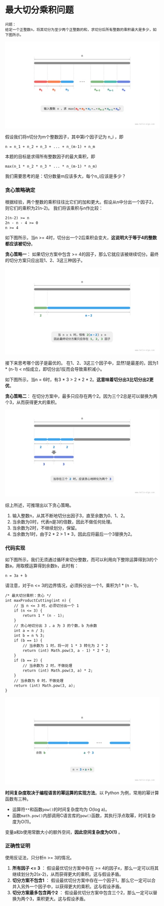 # 最大切分乘积问题

```text
问题：
给定一个正整数n，将其切分为至少两个正整数的和，求切分后所有整数的乘积最大是多少，如下图所示。
```

![最大切分乘积的问题定义](img/15/04/max_product_cutting_definition.png)

假设我们将n切分为m个整数因子，其中第i个因子记为 n_i ，即

```text
n = n_1 + n_2 + n_3 + ... + n_(m-1) + n_m
```

本题的目标是求得所有整数因子的最大乘积，即

```text
max(n_1 * n_2 * n_3 * ... * n_(m-1) * n_m)
```

我们需要思考的是：切分数量m应该多大，每个n_i应该是多少？

### 贪心策略确定

根据经验，两个整数的乘积往往比它们的加和更大。假设从n中分出一个因子2，则它们的乘积为2(n-2)。
我们将该乘积与n作比较：

```text
2(n-2) >= n 
2n - n - 4 >= 0 
n >= 4
```

如下图所示，当n >= 4时，切分出一个2后乘积会变大，**这说明大于等于4的整数都应该被切分**。

**贪心策略一**：
如果切分方案中包含 >= 4的因子，那么它就应该被继续切分。最终的切分方案只应出现1、2、3这三种因子。

![切分导致乘积变大](img/15/04/max_product_cutting_greedy_infer1.png)

接下来思考哪个因子是最优的。
在1、2、3这三个因子中，显然1是最差的，因为1 * (n-1) < n恒成立，即切分出1反而会导致乘积减小。

如下图所示，当n = 6时，有3 * 3 > 2 * 2 * 2。**这意味着切分出3比切分出2更优**。

**贪心策略二**：
在切分方案中，最多只应存在两个2。因为三个2总是可以替换为两个3，从而获得更大的乘积。

![最优切分因子](img/15/04/max_product_cutting_greedy_infer2.png)

综上所述，可推理出以下贪心策略。

1. 输入整数n，从其不断地切分出因子3，直至余数为0、1、2。
2. 当余数为0时，代表n是3的倍数，因此不做任何处理。
3. 当余数为2时，不继续划分，保留。
4. 当余数为1时，由于2 * 2 > 1 * 3，因此应将最后一个3替换为2。

### 代码实现

如下图所示，我们无须通过循环来切分整数，而可以利用向下整除运算得到3的个数a，用取模运算得到余数b，此时有：

```text
n = 3a + b
```

请注意，对于n <= 3的边界情况，必须拆分出一个1，乘积为1 * (n - 1)。

```text
/* 最大切分乘积：贪心 */
int maxProductCutting(int n) {
    // 当 n <= 3 时，必须切分出一个 1
    if (n <= 3) {
        return 1 * (n - 1);
    }
    // 贪心地切分出 3 ，a 为 3 的个数，b 为余数
    int a = n / 3;
    int b = n % 3;
    if (b == 1) {
        // 当余数为 1 时，将一对 1 * 3 转化为 2 * 2
        return (int) Math.pow(3, a - 1) * 2 * 2;
    }
    if (b == 2) {
        // 当余数为 2 时，不做处理
        return (int) Math.pow(3, a) * 2;
    }
    // 当余数为 0 时，不做处理
    return (int) Math.pow(3, a);
}
```

![最大切分乘积的计算方法](img/15/04/max_product_cutting_greedy_calculation.png)

**时间复杂度取决于编程语言的幂运算的实现方法**。以 Python 为例，常用的幂计算函数有三种。

- 运算符`**`和函数`pow()`的时间复杂度均为 O(log a)。
- 函数`math.pow()`内部调用C语言库的`pow()`函数，其执行浮点取幂，时间复杂度为O(1)。

变量a和b使用常数大小的额外空间，**因此空间复杂度为O(1)** 。

### 正确性证明

使用反证法，只分析n >= 3的情况。

1. **所有因子 <= 3** ：
  假设最优切分方案中存在 >= 4的因子x，那么一定可以将其继续划分为2(x-2)，从而获得更大的乘积。这与假设矛盾。
2. **切分方案不包含1** ：
  假设最优切分方案中存在一个因子1，那么它一定可以合并入另外一个因子中，以获得更大的乘积。这与假设矛盾。
3. **切分方案最多包含两个2** ：
  假设最优切分方案中包含三个2，那么一定可以替换为两个3，乘积更大。这与假设矛盾。

